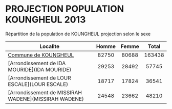 # PROJECTION POPULATION KOUNGHEUL 2013
	
Répartition de la population de KOUNGHEUL projection selon le sexe
	
| Localite  | Homme | Femme | Total |
| --------- |:-----:|:-----:|:-----:|
| [Commune de KOUNGHEUL](KOUNGHEUL) | 82750 | 80688 | 163438 |
| [Arrondissement de IDA MOURIDE](IDA MOURIDE) | 29253 | 28492 | 57745 |
| [Arrondissement de LOUR ESCALE](LOUR ESCALE) | 18717 | 17824 | 36541 |
| [Arrondissement de MISSIRAH WADENE](MISSIRAH WADENE) | 24548 | 23662 | 48210 |
